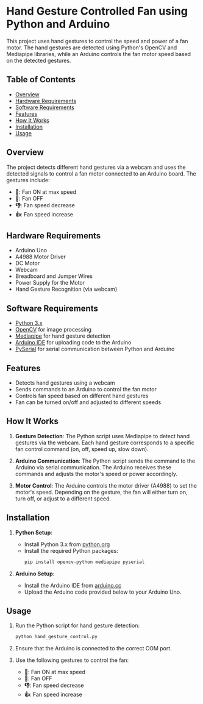 # Hand Gesture Controlled Fan using Python and Arduino

This project uses hand gestures to control the speed and power of a fan motor. The hand gestures are detected using Python's OpenCV and Mediapipe libraries, while an Arduino controls the fan motor speed based on the detected gestures. 

## Table of Contents
- [Overview](#overview)
- [Hardware Requirements](#hardware-requirements)
- [Software Requirements](#software-requirements)
- [Features](#features)
- [How It Works](#how-it-works)
- [Installation](#installation)
- [Usage](#usage)


## Overview

The project detects different hand gestures via a webcam and uses the detected signals to control a fan motor connected to an Arduino board. The gestures include:
- **🤟**: Fan ON at max speed
- **🤚**: Fan OFF
- **👎**: Fan speed decrease
- **👍**: Fan speed increase

## Hardware Requirements

- Arduino Uno
- A4988 Motor Driver
- DC Motor
- Webcam
- Breadboard and Jumper Wires
- Power Supply for the Motor
- Hand Gesture Recognition (via webcam)

## Software Requirements

- [Python 3.x](https://www.python.org/)
- [OpenCV](https://opencv.org/) for image processing
- [Mediapipe](https://mediapipe.dev/) for hand gesture detection
- [Arduino IDE](https://www.arduino.cc/en/software) for uploading code to the Arduino
- [PySerial](https://pythonhosted.org/pyserial/) for serial communication between Python and Arduino

## Features

- Detects hand gestures using a webcam
- Sends commands to an Arduino to control the fan motor
- Controls fan speed based on different hand gestures
- Fan can be turned on/off and adjusted to different speeds

## How It Works

1. **Gesture Detection**: 
   The Python script uses Mediapipe to detect hand gestures via the webcam. Each hand gesture corresponds to a specific fan control command (on, off, speed up, slow down).

2. **Arduino Communication**: 
   The Python script sends the command to the Arduino via serial communication. The Arduino receives these commands and adjusts the motor's speed or power accordingly.

3. **Motor Control**: 
   The Arduino controls the motor driver (A4988) to set the motor's speed. Depending on the gesture, the fan will either turn on, turn off, or adjust to a different speed.

## Installation

1. **Python Setup**:
    - Install Python 3.x from [python.org](https://www.python.org/)
    - Install the required Python packages:
      ```bash
      pip install opencv-python mediapipe pyserial
      ```

2. **Arduino Setup**:
    - Install the Arduino IDE from [arduino.cc](https://www.arduino.cc/en/software)
    - Upload the Arduino code provided below to your Arduino Uno.

## Usage

1. Run the Python script for hand gesture detection:
    ```bash
    python hand_gesture_control.py
    ```

2. Ensure that the Arduino is connected to the correct COM port.

3. Use the following gestures to control the fan:
    - **🤟**: Fan ON at max speed
    - **🤚**: Fan OFF
    - **👎**: Fan speed decrease
    - **👍**: Fan speed increase


